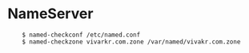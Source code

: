 # NameServer

```base
    $ named-checkconf /etc/named.conf
    $ named-checkzone vivarkr.com.zone /var/named/vivakr.com.zone 

```
